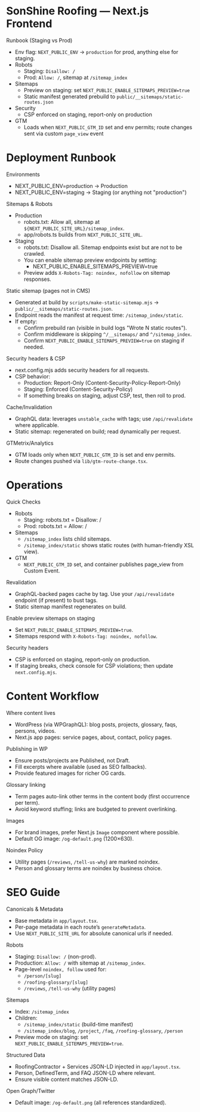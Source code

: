 # SonShine Roofing — Next.js Frontend

Runbook (Staging vs Prod)
- Env flag: `NEXT_PUBLIC_ENV` → `production` for prod, anything else for staging.
- Robots
  - Staging: `Disallow: /`
  - Prod: `Allow: /`, sitemap at `/sitemap_index`
- Sitemaps
  - Preview on staging: set `NEXT_PUBLIC_ENABLE_SITEMAPS_PREVIEW=true`
  - Static manifest generated prebuild to `public/__sitemaps/static-routes.json`
- Security
  - CSP enforced on staging, report-only on production
- GTM
  - Loads when `NEXT_PUBLIC_GTM_ID` set and env permits; route changes sent via custom `page_view` event
 


Deployment Runbook
===================

Environments
- NEXT_PUBLIC_ENV=production → Production
- NEXT_PUBLIC_ENV=staging    → Staging (or anything not "production")

Sitemaps & Robots
- Production
  - robots.txt: Allow all, sitemap at `${NEXT_PUBLIC_SITE_URL}/sitemap_index`.
  - app/robots.ts builds from `NEXT_PUBLIC_SITE_URL`.
- Staging
  - robots.txt: Disallow all. Sitemap endpoints exist but are not to be crawled.
  - You can enable sitemap preview endpoints by setting:
    - NEXT_PUBLIC_ENABLE_SITEMAPS_PREVIEW=true
  - Preview adds `X-Robots-Tag: noindex, nofollow` on sitemap responses.

Static sitemap (pages not in CMS)
- Generated at build by `scripts/make-static-sitemap.mjs` → `public/__sitemaps/static-routes.json`.
- Endpoint reads the manifest at request time: `/sitemap_index/static`.
- If empty:
  - Confirm prebuild ran (visible in build logs "Wrote N static routes").
  - Confirm middleware is skipping `^/__sitemaps/` and `^/sitemap_index`.
  - Confirm `NEXT_PUBLIC_ENABLE_SITEMAPS_PREVIEW=true` on staging if needed.

Security headers & CSP
- next.config.mjs adds security headers for all requests.
- CSP behavior:
  - Production: Report-Only (Content-Security-Policy-Report-Only)
  - Staging: Enforced (Content-Security-Policy)
  - If something breaks on staging, adjust CSP, test, then roll to prod.

Cache/Invalidation
- GraphQL data: leverages `unstable_cache` with tags; use `/api/revalidate` where applicable.
- Static sitemap: regenerated on build; read dynamically per request.

GTMetrix/Analytics
- GTM loads only when `NEXT_PUBLIC_GTM_ID` is set and env permits.
- Route changes pushed via `lib/gtm-route-change.tsx`.



Operations
==========

Quick Checks
- Robots
  - Staging: robots.txt = Disallow: /
  - Prod: robots.txt = Allow: /
- Sitemaps
  - `/sitemap_index` lists child sitemaps.
  - `/sitemap_index/static` shows static routes (with human-friendly XSL view).
- GTM
  - `NEXT_PUBLIC_GTM_ID` set, and container publishes page_view from Custom Event.

Revalidation
- GraphQL-backed pages cache by tag. Use your `/api/revalidate` endpoint (if present) to bust tags.
- Static sitemap manifest regenerates on build.

Enable preview sitemaps on staging
- Set `NEXT_PUBLIC_ENABLE_SITEMAPS_PREVIEW=true`.
- Sitemaps respond with `X-Robots-Tag: noindex, nofollow`.

Security headers
- CSP is enforced on staging, report-only on production.
- If staging breaks, check console for CSP violations; then update `next.config.mjs`.



Content Workflow
================

Where content lives
- WordPress (via WPGraphQL): blog posts, projects, glossary, faqs, persons, videos.
- Next.js app pages: service pages, about, contact, policy pages.

Publishing in WP
- Ensure posts/projects are Published, not Draft.
- Fill excerpts where available (used as SEO fallbacks).
- Provide featured images for richer OG cards.

Glossary linking
- Term pages auto-link other terms in the content body (first occurrence per term).
- Avoid keyword stuffing; links are budgeted to prevent overlinking.

Images
- For brand images, prefer Next.js `Image` component where possible.
- Default OG image: `/og-default.png` (1200×630).

Noindex Policy
- Utility pages (`/reviews`, `/tell-us-why`) are marked noindex.
- Person and glossary terms are noindex by business choice.



SEO Guide
=========

Canonicals & Metadata
- Base metadata in `app/layout.tsx`.
- Per-page metadata in each route’s `generateMetadata`.
- Use `NEXT_PUBLIC_SITE_URL` for absolute canonical urls if needed.

Robots
- Staging: `Disallow: /` (non-prod).
- Production: `Allow: /` with sitemap at `/sitemap_index`.
- Page-level `noindex, follow` used for:
  - `/person/[slug]`
  - `/roofing-glossary/[slug]`
  - `/reviews`, `/tell-us-why` (utility pages)

Sitemaps
- Index: `/sitemap_index`
- Children:
  - `/sitemap_index/static` (build-time manifest)
  - `/sitemap_index/blog`, `/project`, `/faq`, `/roofing-glossary`, `/person`
- Preview mode on staging: set `NEXT_PUBLIC_ENABLE_SITEMAPS_PREVIEW=true`.

Structured Data
- RoofingContractor + Services JSON-LD injected in `app/layout.tsx`.
- Person, DefinedTerm, and FAQ JSON-LD where relevant.
- Ensure visible content matches JSON-LD.

Open Graph/Twitter
- Default image: `/og-default.png` (all references standardized).
